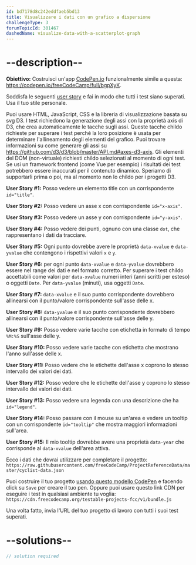 ```yaml
---
id: bd7178d8c242eddfaeb5bd13
title: Visualizzare i dati con un grafico a dispersione
challengeType: 3
forumTopicId: 301467
dashedName: visualize-data-with-a-scatterplot-graph
---
```


# --description--

**Obiettivo:** Costruisci un'app [CodePen.io](https://codepen.io) funzionalmente simile a questa: <https://codepen.io/freeCodeCamp/full/bgpXyK>.

Soddisfa le seguenti [user story](https://en.wikipedia.org/wiki/User_story) e fai in modo che tutti i test siano superati. Usa il tuo stile personale.

Puoi usare HTML, JavaScript, CSS e la libreria di visualizzazione basata su svg D3. I test richiedono la generazione degli assi con la proprietà axis di D3, che crea automaticamente le tacche sugli assi. Queste tacche childo richieste per superare i test perché la loro posizione è usata per determinare l'allineamento degli elementi del grafico. Puoi trovare informazioni su come generare gli assi su <https://github.com/d3/d3/blob/master/API.md#axes-d3-axis>. Gli elementi del DOM (non-virtuale) richiesti childo selezionati al momento di ogni test. Se usi un framework frontend (come Vue per esempio) i risultati dei test potrebbero essere inaccurati per il contenuto dinamico. Speriamo di supportarli prima o poi, ma al momento non lo childo per i progetti D3.

**User Story #1:** Posso vedere un elemento title con un corrispondente `id="title"`.

**User Story #2:** Posso vedere un asse x con corrispondente `id="x-axis"`.

**User Story #3:** Posso vedere un asse y con corrispondente `id="y-axis"`.

**User Story #4:** Posso vedere dei punti, ognuno con una classe `dot`, che rappresentano i dati da tracciare.

**User Story #5:** Ogni punto dovrebbe avere le proprietà `data-xvalue` e `data-yvalue` che contengono i rispettivi valori `x` e `y`.

**User Story #6:** per ogni punto `data-xvalue` e `data-yvalue` dovrebbero essere nel range dei dati e nel formato corretto. Per superare i test childo accettabili come valori per `data-xvalue` numeri interi (anni scritti per esteso) o oggetti `Date`. Per `data-yvalue` (minuti), usa oggetti `Date`.

**User Story #7:** `data-xvalue` e il suo punto corrispondente dovrebbero allinearsi con il punto/valore corrispondente sull'asse delle x.

**User Story #8:** `data-yvalue` e il suo punto corrispondente dovrebbero allinearsi con il punto/valore corrispondente sull'asse delle y.

**User Story #9:** Posso vedere varie tacche con etichetta in formato di tempo `%M:%S` sull'asse delle y.

**User Story #10:** Posso vedere varie tacche con etichetta che mostrano l'anno sull'asse delle x.

**User Story #11:** Posso vedere che le etichette dell'asse x coprono lo stesso intervallo dei valori dei dati.

**User Story #12:** Posso vedere che le etichette dell'asse y coprono lo stesso intervallo dei valori dei dati.

**User Story #13:** Posso vedere una legenda con una descrizione che ha `id="legend"`.

**User Story #14:** Posso passare con il mouse su un'area e vedere un tooltip con un corrispondente `id="tooltip"` che mostra maggiori informazioni sull'area.

**User Story #15:** Il mio tooltip dovrebbe avere una proprietà `data-year` che corrisponde al `data-xvalue` dell'area attiva.

Ecco i dati che dovrai utilizzare per completare il progetto: `https://raw.githubusercontent.com/freeCodeCamp/ProjectReferenceData/master/cyclist-data.json`

Puoi costruire il tuo progetto <a href='https://codepen.io/pen?template=MJjpwO' target='_blank' rel='nofollow'>usando questo modello CodePen</a> e facendo click su `Save` per creare il tuo pen. Oppure puoi usare questo link CDN per eseguire i test in qualsiasi ambiente tu voglia: `https://cdn.freecodecamp.org/testable-projects-fcc/v1/bundle.js`

Una volta fatto, invia l'URL del tuo progetto di lavoro con tutti i suoi test superati.

# --solutions--

```js
// solution required
```
